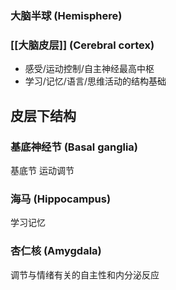 ### 大脑半球 (Hemisphere)
### [[大脑皮层]] (Cerebral cortex)
- 感受/运动控制/自主神经最高中枢
- 学习/记忆/语言/思维活动的结构基础
## 皮层下结构
### 基底神经节 (Basal ganglia)
基底节
运动调节
### 海马 (Hippocampus)
学习记忆
### 杏仁核 (Amygdala)
调节与情绪有关的自主性和内分泌反应